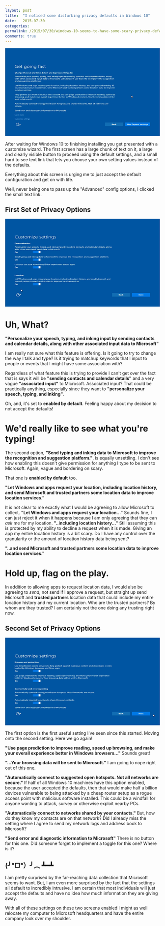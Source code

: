 ```yaml
---
layout: post
title:  "I noticed some disturbing privacy defaults in Windows 10"
date:   2015-07-30
categories:
permalink: /2015/07/30/windows-10-seems-to-have-some-scary-privacy-defaults
comments: true
---
```

[![privacy-1]][privacy-1]

After waiting for Windows 10 to finishing installing you get presented with a customize wizard. The first screen has a large chunk of text on it, a large and clearly visible button to proceed using the default settings, and a small hard to see text link that lets you choose your own setting values instead of the defaults.

Everything about this screen is urging me to just accept the default configuration and get on with life.

Well, never being one to pass up the "Advanced" config options, I clicked the small text link.

## First Set of Privacy Options
[![privacy-2]][privacy-2]

# Uh, What?
**"Personalize your speech, typing, and inking input by sending contacts and calendar details, along with other associated input data to Microsoft"**

I am really not sure what this feature is offering. Is it going to try to change the way I talk and type? Is it trying to matchup keywords that I input to people or events that I might have some association with?

Regardless of what feature this is trying to provide I can't get over the fact that is says it will be **"sending contacts and calendar details"** and a very vague **"associated input"** to Microsoft. Associated input? That could be practically anything, especially since they want to **"personalize your speech, typing, and inking".**

Oh, and, it's set to **enabled by default**. Feeling happy about my decision to not accept the defaults!

# We'd really like to see what you're typing!
The second option, **"Send typing and inking data to Microsoft to improve the recognition and suggestion platform."**, is equally unsettling. I don't see how enabling this doesn't give permission for anything I type to be sent to Microsoft. Again, vague and bordering on scary.

That one is **enabled by default** too.

**"Let Windows and apps request your location, including location history, and send Microsoft and trusted partners some location data to improve location services."**

It is not clear to me exactly what I would be agreeing to allow Microsoft to collect. **"Let Windows and apps request your location..."** Sounds fine, I can just reject it when it happens because I am only agreeing that they can _ask_ me for my location. **"..including location history..."** Still assuming this is protected by my ability to decline a request when it is made. Giving an app my entire location history is a bit scary. Do I have any control over the granularity or the amount of location history data being sent?

**"..and send Microsoft and trusted partners some location data to improve location services."**

# Hold up, flag on the play.
In addition to allowing apps to request location data, I would also be agreeing to _send_, not send if I approve a request, but straight up send Microsoft and **trusted partners** location data that could include my entire location history and my current location. Who are the trusted partners? By whom are they trusted? I am certainly not the one doing any trusting right now.


## Second Set of Privacy Options
[![privacy-3]][privacy-3]

The first option is the first useful setting I've seen since this started. Moving onto the second setting. Here we go again!

**"Use page prediction to improve reading, speed up browsing, and make your overall experience better in Windows browsers..."**
Sounds great!

**"...Your browsing data will be sent to Microsoft."**
I am going to nope right out of this one.

**"Automatically connect to suggested open hotspots. Not all networks are secure."**
If half of all Windows 10 machines have this option enabled, because the user accepted the defaults, then that would make half a billion devices vulnerable to being attacked by a cheap router setup as a rogue access point with malicious software installed. This could be a windfall for anyone wanting to attack, survey or otherwise exploit nearby PCs.

**"Automatically connect to networks shared by your contacts."**
But, how do they know my contacts are on that network? Did I already miss the setting where I agree to send my network logs and address book to Microsoft?

**"Send error and diagnostic information to Microsoft"**
There is no button for this one. Did someone forget to implement a toggle for this one? Where is it?


## (╯°□°）╯︵ ┻━┻
I am pretty surprised by the far-reaching data collection that Microsoft seems to want. But, I am even more surprised by the fact that the settings all default to incredibly intrusive. I am certain that most individuals will just accept the defaults and have no idea how much information they are giving away.

With all of these settings on these two screens enabled I might as well relocate my computer to Microsoft headquarters and have the entire company look over my shoulder.

[privacy-1]:/images/posts/2015/07/window-10-privacy-settings-1.png
[privacy-2]:/images/posts/2015/07/window-10-privacy-settings-2.png
[privacy-3]:/images/posts/2015/07/window-10-privacy-settings-3.png
